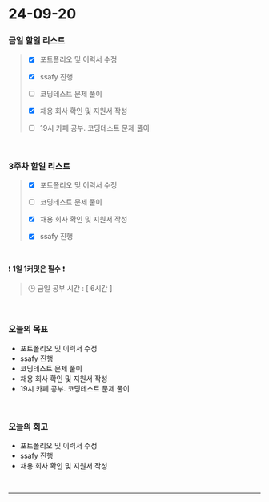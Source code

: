 # 24-09-20
### 금일 할일 리스트
> - [x] 포트폴리오 및 이력서 수정
>
> - [x] ssafy 진행
>
> - [ ] 코딩테스트 문제 풀이
>
> - [x] 채용 회사 확인 및 지원서 작성
>
> - [ ] 19시 카페 공부. 코딩테스트 문제 풀이

<br/>

### 3주차 할일 리스트
> - [x] 포트폴리오 및 이력서 수정
>
> - [ ] 코딩테스트 문제 풀이
>
> - [x] 채용 회사 확인 및 지원서 작성
>
> - [x] ssafy 진행

<br/>

❗ **1일 1커밋은 필수** ❗
> 🕒 금일 공부 시간 : [ 6시간 ]

<br/>

### 오늘의 목표
- 포트폴리오 및 이력서 수정
- ssafy 진행
- 코딩테스트 문제 풀이
- 채용 회사 확인 및 지원서 작성
- 19시 카페 공부. 코딩테스트 문제 풀이

<br>

### 오늘의 회고
- 포트폴리오 및 이력서 수정
- ssafy 진행
- 채용 회사 확인 및 지원서 작성

<br/>

---
